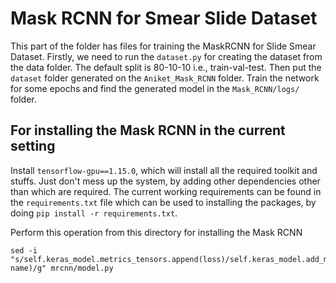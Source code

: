 # Mask RCNN for Smear Slide Dataset

This part of the folder has files for training the MaskRCNN for Slide Smear Dataset. Firstly, we need to 
run the `dataset.py` for creating the dataset from the data folder. The default split is 80-10-10 i.e., train-val-test. 
Then put the `dataset` folder generated on the `Aniket_Mask_RCNN` folder. Train the network for some epochs and 
find the generated model in the `Mask_RCNN/logs/` folder.


## For installing the Mask RCNN in the current setting

Install `tensorflow-gpu==1.15.0`, which will install all the required toolkit and stuffs. Just don't mess up the system,
by adding other dependencies other than which are required. The current working requirements can be found in the `requirements.txt`
file which can be used to installing the packages, by doing `pip install -r requirements.txt`.

Perform this operation from this directory for installing the Mask RCNN

```
sed -i "s/self.keras_model.metrics_tensors.append(loss)/self.keras_model.add_metric(loss, name)/g" mrcnn/model.py
```
